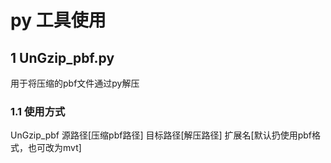 # py 工具使用

## 1 UnGzip_pbf.py
用于将压缩的pbf文件通过py解压

### 1.1 使用方式
UnGzip_pbf 源路径[压缩pbf路径] 目标路径[解压路径] 扩展名[默认扔使用pbf格式，也可改为mvt]

